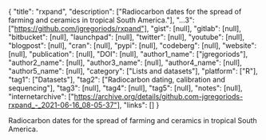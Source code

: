 {
  "title": "rxpand",
  "description": ["Radiocarbon dates for the spread of farming and ceramics in tropical South America."],
  "...3": ["https://github.com/jgregoriods/rxpand"],
  "gist": [null],
  "gitlab": [null],
  "bitbucket": [null],
  "launchpad": [null],
  "twitter": [null],
  "youtube": [null],
  "blogpost": [null],
  "cran": [null],
  "pypi": [null],
  "codeberg": [null],
  "website": [null],
  "publication": [null],
  "DOI": [null],
  "author1_name": ["jgregoriods"],
  "author2_name": [null],
  "author3_name": [null],
  "author4_name": [null],
  "author5_name": [null],
  "category": ["Lists and datasets"],
  "platform": ["R"],
  "tag1": ["Datasets"],
  "tag2": ["Radiocarbon dating, calibration and sequencing"],
  "tag3": [null],
  "tag4": [null],
  "tag5": [null],
  "notes": [null],
  "internetarchive": ["https://archive.org/details/github.com-jgregoriods-rxpand_-_2021-06-16_08-05-37"],
  "links": []
}

<!-- Generated by csv2md.R – do not edit by hand -->

Radiocarbon dates for the spread of farming and ceramics in tropical South America.